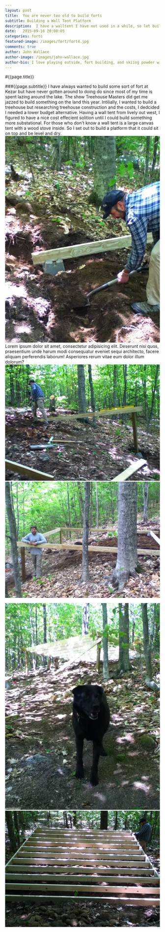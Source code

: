 ```yaml
---
layout: post
title:  You are never too old to build forts
subtitle: Building a Wall Tent Platform
description:  I have a walltent I have not used in a while, so let build a sweet little platform for it to rest upon.
date:   2015-09-16 20:08:05
categories: forts
featured-image: /images/fort/fort4.jpg
comments: true
author: John Wallace
author-image: /images/john-wallace.jpg
author-bio: I love playing outside, fort building, and skiing powder with my wife and dog.  Currently a front end devloper at AppNeta.
---
```

#{{page.title}}

###{{page.subtitle}}
I have always wanted to build some sort of fort at Kezar but have never gotten around to doing do since most of my time is spent lazing around the lake. The show Treehouse Masters did get me jazzed to build something on the land this year. Intilially, I wanted to build a treehouse but researching treehouse construction and the costs, I dedcided I needed a lower budget alternative.
Having a wall tent from lively out west, I figured to have a nice cost effecient solition until I could build something more substational.  For those who don't know a wall tent is a large canvas tent with a wood stove inside.  So I set out to build a platform that it could sit on top and be level and dry.
<img src="/images/fort/fort1.jpg" alt="" class="post-photo">
Lorem ipsum dolor sit amet, consectetur adipisicing elit. Deserunt nisi quos, praesentium unde harum modi consequatur eveniet sequi architecto, facere aliquam perferendis laborum! Asperiores rerum vitae eum dolor illum dolorum?
<img src="/images/fort/fort2.jpg" alt="" class="post-photo">
<img src="/images/fort/fort3.jpg" alt="" class="post-photo">

<!-- <img src="/images/fort/fort4.jpg" alt="" class="post-photo"> -->
<img src="/images/fort/fort6.jpg" alt="" class="post-photo">
<img src="/images/fort/fort7.jpg" alt="" class="post-photo">
<!-- <img src="/images/fort/fort8.jpg" alt="" class="post-photo"> -->
<div class="parallax" data-image="/images/fort/fort8.jpg" data-cover-ratio=".66" data-height="1300">
</div>
